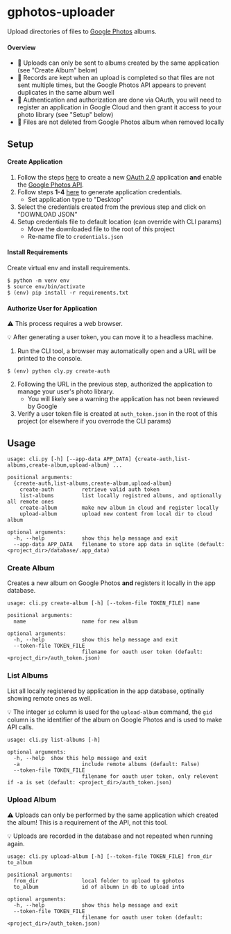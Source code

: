 # gphotos-uploader

Upload directories of files to [Google Photos](https://www.google.com/photos/about/) albums.

#### Overview
* :notebook: Uploads can only be sent to albums created by the same application (see "Create Album" below)
* :floppy_disk: Records are kept when an upload is completed so that files are not sent multiple times, but the Google Photos API appears to prevent duplicates in the same album well
* :closed_lock_with_key: Authentication and authorization are done via OAuth, you will need to register an application in Google Cloud and then grant it access to your photo library (see "Setup" below)
* :no_entry_sign: Files are not deleted from Google Photos album when removed locally

## Setup

#### Create Application

1. Follow the steps [here](https://developers.google.com/photos/library/guides/get-started) to create a new [OAuth 2.0](https://developers.google.com/identity/protocols/oauth2) application **and** enable the [Google Photos API](https://developers.google.com/photos/library/reference/rest).
2. Follow steps **1-4** [here](https://developers.google.com/photos/library/guides/get-started#request-id) to generate application credentials.
	* Set application type to "Desktop"
3. Select the credentials created from the previous step and click on "DOWNLOAD JSON"
4. Setup credentials file to default location (can override with CLI params)
	* Move the downloaded file to the root of this project
	* Re-name file to `credentials.json`


#### Install Requirements

Create virtual env and install requirements.
```
$ python -m venv env
$ source env/bin/activate
$ (env) pip install -r requirements.txt
```

#### Authorize User for Application

:warning: This process requires a web browser.

:bulb: After generating a user token, you can move it to a headless machine.

1. Run the CLI tool, a browser may automatically open and a URL will be printed to the console.
```
$ (env) python cly.py create-auth
```

2. Following the URL in the previous step, authorized the application to manage your user's photo library.
	* You will likely see a warning the application has not been reviewed by Google
3. Verify a user token file is created at `auth_token.json` in the root of this project (or elsewhere if you overrode the CLI params)


## Usage

```
usage: cli.py [-h] [--app-data APP_DATA] {create-auth,list-albums,create-album,upload-album} ...

positional arguments:
  {create-auth,list-albums,create-album,upload-album}
    create-auth         retrieve valid auth token
    list-albums         list locally registred albums, and optionally all remote ones
    create-album        make new album in cloud and register locally
    upload-album        upload new content from local dir to cloud album

optional arguments:
  -h, --help            show this help message and exit
  --app-data APP_DATA   filename to store app data in sqlite (default: <project_dir>/database/.app_data)
```

### Create Album

Creates a new album on Google Photos **and** registers it locally in the app database.

```
usage: cli.py create-album [-h] [--token-file TOKEN_FILE] name

positional arguments:
  name                  name for new album

optional arguments:
  -h, --help            show this help message and exit
  --token-file TOKEN_FILE
                        filename for oauth user token (default: <project_dir>/auth_token.json)
```

### List Albums

List all locally registered by application in the app database, optinally showing remote ones as well.

:bulb: The integer `id` column is used for the `upload-album` command, the `gid` column is the identifier of the album on Google Photos and is used to make API calls.

```
usage: cli.py list-albums [-h]

optional arguments:
  -h, --help  show this help message and exit
  -a                    include remote albums (default: False)
  --token-file TOKEN_FILE
                        filename for oauth user token, only relevent if -a is set (default: <project_dir>/auth_token.json)
```

### Upload Album

:warning: Uploads can only be performed by the same application which created the album! This is a requirement of the API, not this tool.

:bulb: Uploads are recorded in the database and not repeated when running again.

```
usage: cli.py upload-album [-h] [--token-file TOKEN_FILE] from_dir to_album

positional arguments:
  from_dir              local folder to upload to gphotos
  to_album              id of albumn in db to upload into

optional arguments:
  -h, --help            show this help message and exit
  --token-file TOKEN_FILE
                        filename for oauth user token (default: <project_dir>/auth_token.json)
```
